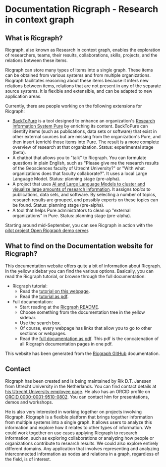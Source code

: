# Documentation Ricgraph - Research in context graph

## What is Ricgraph?

Ricgraph, also known as Research in context graph, enables the exploration of researchers, 
teams, their results,
collaborations, skills, projects, and the relations between these items.

Ricgraph can store many types of items into a single graph. 
These items can be obtained from various systems and from
multiple organizations. Ricgraph facilitates reasoning about these 
items because it infers new relations between items,
relations that are not present in any of the separate source systems. 
It is flexible and extensible, and can be
adapted to new application areas.

Currently, there are people working on the following extensions for Ricgraph:

* [BackToPure](https://github.com/UtrechtUniversity/backtopure)
  is a tool designed to enhance an organization's
  [Research Information System Pure](https://www.elsevier.com/solutions/pure)
  by enriching its content. BackToPure can identify items
  (such as publications, data sets or software)
  that exist in other external sources but are missing from the organization's Pure,
  and then insert (enrich) those items into Pure.
  The result is a more complete overview of research at that organization.
  Status: experimental stage (beta).
* A chatbot that allows you to "talk" to Ricgraph. You can formulate questions in
  plain English, such as "Please give me the research results of the Geosciences
  faculty of Utrecht University?"
  or "With what organizations does that faculty collaborate?".
  It uses a local Large Language Model.
  Status: planning stage (pre-alpha).
* A project that uses
  [AI and Large Language Models to cluster and visualize large amounts of research
  information](https://docs.ricgraph.eu/docs/ricgraph_pubs_pres_news_use_ment.html#ricgraph-projects-with-students).
  It assigns *topics* to publications,
  data sets, and software. By selecting a number of topics, research results are
  grouped, and possibly experts on these topics can be found.
  Status: planning stage (pre-alpha).
* A tool that helps Pure administrators to clean up "external organizations" in Pure.
  Status: planning stage (pre-alpha).

Starting around mid-September, you can see Ricgraph in action with the
[pilot project Open Ricgraph demo server](pilot-project-open-ricgraph-demo-server.md).

## What to find on the Documentation website for Ricgraph?

This documentation website offers quite a bit of information about Ricgraph.
In the yellow sidebar you can find the various options.
Basically, you can read the Ricgraph tutorial, 
or browse through the full documentation:

* Ricgraph tutorial:
  * Read the [tutorial on this webpage](ricgraph_tutorial.md#tutorial-ricgraph---research-in-context-graph).
  * Read the [tutorial as pdf](https://docs.ricgraph.eu/ricgraph_tutorial.pdf).
* Full documentation:
  * Start reading at the [Ricgraph README](../README.md#ricgraph---research-in-context-graph).
  * Choose something from the documentation tree in the yellow sidebar.
  * Use the search box.
  * Of course, every webpage has links that allow you to go to other sections
    or webpages.
  * Read the [full documentation as pdf](https://docs.ricgraph.eu/ricgraph_fulldocumentation.pdf).
    This pdf is the concatenation of all Ricgraph documentation pages in one pdf.

This website has been generated from the
[Ricgraph GitHub](https://github.com/UtrechtUniversity/ricgraph) documentation.

## Contact

Ricgraph has been created and is being maintained by
Rik D.T. Janssen from Utrecht University in the Netherlands.
You can find contact details at
[his Utrecht University employee page](https://www.uu.nl/staff/DTJanssen).
He also has an ORCID profile on
[ORCID 0000-0001-9510-0802](https://orcid.org/0000-0001-9510-0802).
You can contact him for presentations, demos and workshops.

He is also very interested in working together on projects involving Ricgraph.
Ricgraph is a flexible platform that brings
together information from multiple systems into a single graph.
It allows users to analyze this information and explore how it relates
to other types of information.
We could work together on use cases applying Ricgraph to
research information, such as exploring collaborations or
analyzing how people or organizations contribute to research results.
We could also explore entirely different domains.
Any application that involves representing and analyzing
interconnected information as nodes and relations in a graph,
regardless of the field, is of interest.
